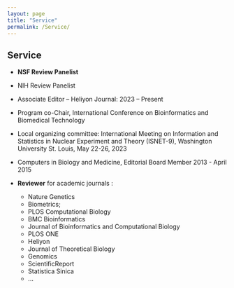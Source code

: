 ```yaml
---
layout: page
title: "Service"
permalink: /Service/
---
```


## Service

- **NSF Review Panelist**
- NIH Review Panelist
- Associate Editor – Heliyon Journal: 2023 – Present
- Program co-Chair, International Conference on Bioinformatics and Biomedical Technology
- Local organizing committee: International Meeting on Information and Statistics in Nuclear Experiment and Theory (ISNET-9), Washington University St. Louis, May 22-26, 2023
- Computers in Biology and Medicine, Editorial Board Member 2013 - April 2015


- **Reviewer** for academic journals :
  - Nature Genetics
  - Biometrics;
  - PLOS Computational Biology
  - BMC Bioinformatics  
  - Journal of Bioinformatics and Computational Biology  
  - PLOS ONE  
  - Heliyon  
  - Journal of Theoretical Biology  
  - Genomics  
  - ScientificReport
  - Statistica Sinica
  - ...


